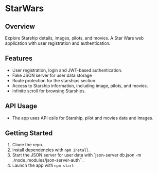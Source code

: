 # StarWars

## Overview
Explore Starship details, images, pilots, and movies. A Star Wars web application with user registration and authentication.

## Features
- User registration, login and JWT-based authentication.
- Fake JSON server for user data storage
- Route protection for the starships section. 
- Access to Starship information, including image, pilots, and movies.
- Infinite scroll for browsing Starships.

## API Usage
- The app uses API calls for Starship, pilot and movies data and images.

## Getting Started
1. Clone the repo.
2. Install dependencies with `npm install`.
3. Start the JSON server for user data with `json-server db.json -m ./node_modules/json-server-auth``.
4. Launch the app with `npm start`
